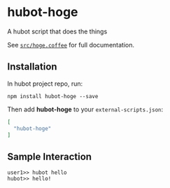 # hubot-hoge

A hubot script that does the things

See [`src/hoge.coffee`](src/hoge.coffee) for full documentation.

## Installation

In hubot project repo, run:

`npm install hubot-hoge --save`

Then add **hubot-hoge** to your `external-scripts.json`:

```json
[
  "hubot-hoge"
]
```

## Sample Interaction

```
user1>> hubot hello
hubot>> hello!
```
